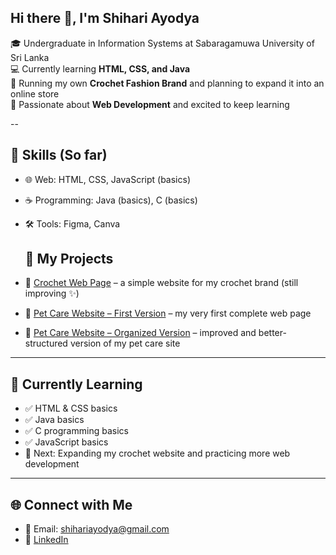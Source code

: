 ## Hi there 👋, I'm Shihari Ayodya 


🎓 Undergraduate in Information Systems at Sabaragamuwa University of Sri Lanka  
💻 Currently learning **HTML, CSS, and Java**  
🧵 Running my own **Crochet Fashion Brand** and planning to expand it into an online store  
🌱 Passionate about **Web Development** and excited to keep learning  

--

## 🚀 Skills (So far)
- 🌐 Web: HTML, CSS, JavaScript (basics) 
- ☕ Programming: Java (basics), C (basics)
- 🛠 Tools: Figma, Canva

  ## 📌 My Projects
- 🧶 [Crochet Web Page](https://github.com/shihariAyodya/simple-webpage-for-crochet) – a simple website for my crochet brand (still improving ✨)  
- 🐾 [Pet Care Website – First Version](https://github.com/shihariAyodya/pet-website) – my very first complete web page  
- 🐾 [Pet Care Website – Organized Version](https://github.com/shihariAyodya/pet-care-website) – improved and better-structured version of my pet care site  

---

## 📖 Currently Learning
- ✅ HTML & CSS basics  
- ✅ Java basics  
- ✅ C programming basics  
- ✅ JavaScript basics  
- 🚀 Next: Expanding my crochet website and practicing more web development  

---

## 🌐 Connect with Me
- 📧 Email: shihariayodya@gmail.com  
- 💼 [LinkedIn](https://www.linkedin.com/in/shihari-ayodya-33406a34b/)  




